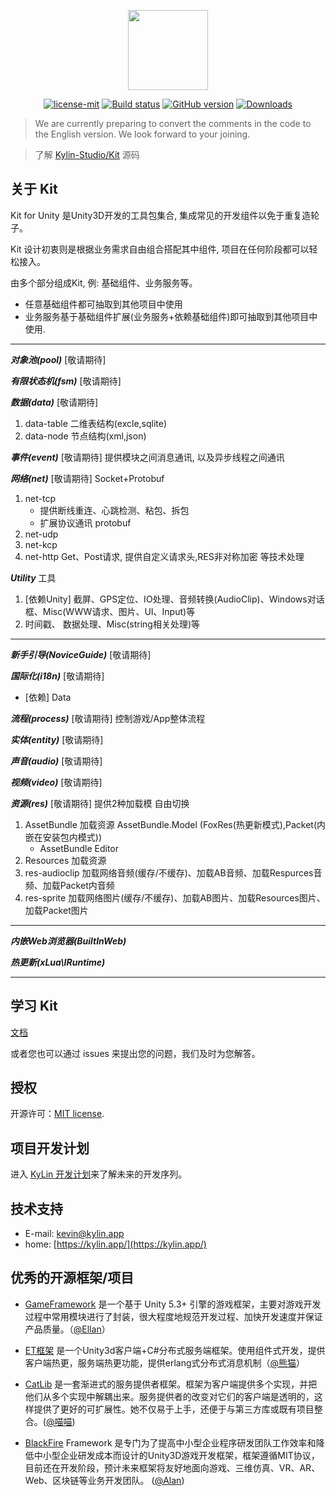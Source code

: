 <p align="center"><img width="128" height="128" src="https://kylin.app/imgs/logo.png"></p>

<p align="center">
<a href="https://github.com/Kylin-Studio/Kit/blob/master/LICENSE">
  <img src="https://img.shields.io/badge/license-MIT-blue.svg" title="license-mit" /></a>
<a href="https://ci.appveyor.com/project/gjmvvv/kit">
  <img src="https://ci.appveyor.com/api/projects/status/tk3o571mwbw2rykj?svg=true" title="Build status"/></a>
<a href="https://github.com/Kylin-Studio/Kit/">
  <img src="https://img.shields.io/badge/version-v1-green.svg" title="GitHub version" ></a>
<a href="https://github.com/Kylin-Studio/Kit/releases">
  <img src="https://img.shields.io/badge/Download-1k-green.svg" title="Downloads" /></a>
</p>

> We are currently preparing to convert the comments in the code to the English version. We look forward to your joining.

> 了解 [Kylin-Studio/Kit](https://github.com/Kylin-Studio/Kit) 源码


## 关于 Kit

Kit for Unity 是Unity3D开发的工具包集合, 集成常见的开发组件以免于重复造轮子。

Kit 设计初衷则是根据业务需求自由组合搭配其中组件, 项目在任何阶段都可以轻松接入。

由多个部分组成Kit, 例: 基础组件、业务服务等。

- 任意基础组件都可抽取到其他项目中使用
- 业务服务基于基础组件扩展(业务服务+依赖基础组件)即可抽取到其他项目中使用.


---

***对象池(pool)*** [敬请期待]

***有限状态机(fsm)*** [敬请期待]

***数据(data)*** [敬请期待]

1. data-table 二维表结构(excle,sqlite)
2. data-node 节点结构(xml,json)


***事件(event)*** [敬请期待] 提供模块之间消息通讯, 以及异步线程之间通讯

***网络(net)*** [敬请期待] Socket+Protobuf

1. net-tcp
	- 提供断线重连、心跳检测、粘包、拆包
	- 扩展协议通讯 protobuf
2. net-udp
3. net-kcp
4. net-http Get、Post请求, 提供自定义请求头,RES非对称加密 等技术处理


***Utility*** 工具 

1. [依赖Unity] 截屏、GPS定位、IO处理、音频转换(AudioClip)、Windows对话框、Misc(WWW请求、图片、UI、Input)等
2. 时间戳、 数据处理、Misc(string相关处理)等


---

***新手引导(NoviceGuide)*** [敬请期待] 


***国际化(i18n)*** [敬请期待]

- [依赖] Data


***流程(process)*** [敬请期待] 控制游戏/App整体流程

***实体(entity)*** [敬请期待] 

***声音(audio)*** [敬请期待] 

***视频(video)*** [敬请期待] 

***资源(res)*** [敬请期待] 提供2种加载模 自由切换

1. AssetBundle 加载资源 AssetBundle.Model (FoxRes(热更新模式),Packet(内嵌在安装包内模式))
	- AssetBundle Editor
2. Resources 加载资源
3. res-audioclip 加载网络音频(缓存/不缓存)、加载AB音频、加载Respurces音频、加载Packet内音频
4. res-sprite 加载网络图片(缓存/不缓存)、加载AB图片、加载Resources图片、加载Packet图片

---

***内嵌Web浏览器(BuiltInWeb)***

***热更新(xLua\IRuntime)***

---


## 学习 Kit

[文档](https://manual.kylin.app/) 

或者您也可以通过 issues 来提出您的问题，我们及时为您解答。


## 授权

开源许可：[MIT license](http://opensource.org/licenses/MIT).


## 项目开发计划

进入 [KyLin 开发计划](https://www.teambition.com/project/5c641818c156ca00170bcc98/tasks/scrum/5c6418a49502f00017416bd7)来了解未来的开发序列。


## 技术支持

* E-mail: kevin@kylin.app
* home: [https://kylin.app/](https://kylin.app/)


## 优秀的开源框架/项目
- [GameFramework](http://gameframework.cn/) 是一个基于 Unity 5.3+ 引擎的游戏框架，主要对游戏开发过程中常用模块进行了封装，很大程度地规范开发过程、加快开发速度并保证产品质量。（[@Ellan](https://github.com/EllanJiang)）

- [ET框架](https://github.com/egametang/ET) 是一个Unity3d客户端+C#分布式服务端框架。使用组件式开发，提供客户端热更，服务端热更功能，提供erlang式分布式消息机制（[@熊猫](https://github.com/egametang)）

- [CatLib](https://catlib.io) 是一套渐进式的服务提供者框架。框架为客户端提供多个实现，并把他们从多个实现中解耦出来。服务提供者的改变对它们的客户端是透明的，这样提供了更好的可扩展性。她不仅易于上手，还便于与第三方库或既有项目整合。([@喵喵](https://github.com/yb199478)) 

- [BlackFire](https://github.com/BlackFire-Studio/BlackFire) Framework 是专门为了提高中小型企业程序研发团队工作效率和降低中小型企业研发成本而设计的Unity3D游戏开发框架，框架遵循MIT协议，目前还在开发阶段，预计未来框架将友好地面向游戏、三维仿真、VR、AR、Web、区块链等业务开发团队。 ([@Alan](https://github.com/0x69h)) 
